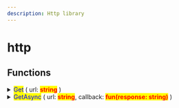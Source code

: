 ```yaml
---
description: Http library
---
```


# http

## Functions

<details>

<summary><mark style="color:blue;">Get</mark> ( url: <mark style="color:red;"><strong>string</strong></mark> )</summary>

Returns whatever the request url returns as a string

Example:

```lua
local fact = http.Get("https://catfact.ninja/fact")
print(fact)
```

</details>

<details>

<summary><mark style="color:blue;">GetAsync</mark> ( url: <mark style="color:red;"><strong>string</strong></mark>, callback: <mark style="color:red;"><strong>fun(response: string)</strong></mark> )</summary>

Doesn't return anything

<mark style="color:green;">CURRENTLY ONLY ON BETA BUILD</mark>

when the url returns something, it'll pass it to the "response" parameter of the callback

Example:

```lua
local function print_fact(fact)
    print(fact)
end

http.GetAsync("https://catfact.ninja/fact", print_fact)
```

</details>

